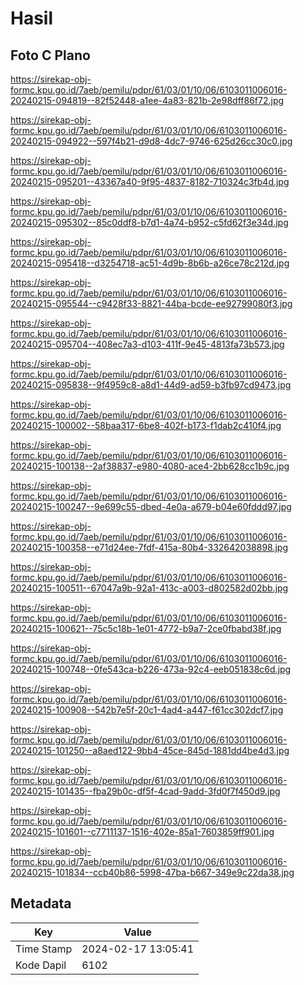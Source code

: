 # Hasil

## Foto C Plano

https://sirekap-obj-formc.kpu.go.id/7aeb/pemilu/pdpr/61/03/01/10/06/6103011006016-20240215-094819--82f52448-a1ee-4a83-821b-2e98dff86f72.jpg

https://sirekap-obj-formc.kpu.go.id/7aeb/pemilu/pdpr/61/03/01/10/06/6103011006016-20240215-094922--597f4b21-d9d8-4dc7-9746-625d26cc30c0.jpg

https://sirekap-obj-formc.kpu.go.id/7aeb/pemilu/pdpr/61/03/01/10/06/6103011006016-20240215-095201--43367a40-9f95-4837-8182-710324c3fb4d.jpg

https://sirekap-obj-formc.kpu.go.id/7aeb/pemilu/pdpr/61/03/01/10/06/6103011006016-20240215-095302--85c0ddf8-b7d1-4a74-b952-c5fd62f3e34d.jpg

https://sirekap-obj-formc.kpu.go.id/7aeb/pemilu/pdpr/61/03/01/10/06/6103011006016-20240215-095418--d3254718-ac51-4d9b-8b6b-a26ce78c212d.jpg

https://sirekap-obj-formc.kpu.go.id/7aeb/pemilu/pdpr/61/03/01/10/06/6103011006016-20240215-095544--c9428f33-8821-44ba-bcde-ee92799080f3.jpg

https://sirekap-obj-formc.kpu.go.id/7aeb/pemilu/pdpr/61/03/01/10/06/6103011006016-20240215-095704--408ec7a3-d103-411f-9e45-4813fa73b573.jpg

https://sirekap-obj-formc.kpu.go.id/7aeb/pemilu/pdpr/61/03/01/10/06/6103011006016-20240215-095838--9f4959c8-a8d1-44d9-ad59-b3fb97cd9473.jpg

https://sirekap-obj-formc.kpu.go.id/7aeb/pemilu/pdpr/61/03/01/10/06/6103011006016-20240215-100002--58baa317-6be8-402f-b173-f1dab2c410f4.jpg

https://sirekap-obj-formc.kpu.go.id/7aeb/pemilu/pdpr/61/03/01/10/06/6103011006016-20240215-100138--2af38837-e980-4080-ace4-2bb628cc1b9c.jpg

https://sirekap-obj-formc.kpu.go.id/7aeb/pemilu/pdpr/61/03/01/10/06/6103011006016-20240215-100247--9e699c55-dbed-4e0a-a679-b04e60fddd97.jpg

https://sirekap-obj-formc.kpu.go.id/7aeb/pemilu/pdpr/61/03/01/10/06/6103011006016-20240215-100358--e71d24ee-7fdf-415a-80b4-332642038898.jpg

https://sirekap-obj-formc.kpu.go.id/7aeb/pemilu/pdpr/61/03/01/10/06/6103011006016-20240215-100511--67047a9b-92a1-413c-a003-d802582d02bb.jpg

https://sirekap-obj-formc.kpu.go.id/7aeb/pemilu/pdpr/61/03/01/10/06/6103011006016-20240215-100621--75c5c18b-1e01-4772-b9a7-2ce0fbabd38f.jpg

https://sirekap-obj-formc.kpu.go.id/7aeb/pemilu/pdpr/61/03/01/10/06/6103011006016-20240215-100748--0fe543ca-b226-473a-92c4-eeb051838c6d.jpg

https://sirekap-obj-formc.kpu.go.id/7aeb/pemilu/pdpr/61/03/01/10/06/6103011006016-20240215-100908--542b7e5f-20c1-4ad4-a447-f61cc302dcf7.jpg

https://sirekap-obj-formc.kpu.go.id/7aeb/pemilu/pdpr/61/03/01/10/06/6103011006016-20240215-101250--a8aed122-9bb4-45ce-845d-1881dd4be4d3.jpg

https://sirekap-obj-formc.kpu.go.id/7aeb/pemilu/pdpr/61/03/01/10/06/6103011006016-20240215-101435--fba29b0c-df5f-4cad-9add-3fd0f7f450d9.jpg

https://sirekap-obj-formc.kpu.go.id/7aeb/pemilu/pdpr/61/03/01/10/06/6103011006016-20240215-101601--c7711137-1516-402e-85a1-7603859ff901.jpg

https://sirekap-obj-formc.kpu.go.id/7aeb/pemilu/pdpr/61/03/01/10/06/6103011006016-20240215-101834--ccb40b86-5998-47ba-b667-349e9c22da38.jpg


## Metadata

| Key        | Value               |
| ---------- | ------------------- |
| Time Stamp | 2024-02-17 13:05:41 |
| Kode Dapil | 6102                |



